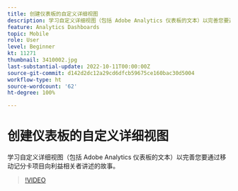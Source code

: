 ```yaml
---
title: 创建仪表板的自定义详细视图
description: 学习自定义详细视图（包括 Adobe Analytics 仪表板的文本）以完善您要通过移动记分卡项目向利益相关者讲述的故事。
feature: Analytics Dashboards
topic: Mobile
role: User
level: Beginner
kt: 11271
thumbnail: 3410002.jpg
last-substantial-update: 2022-10-11T00:00:00Z
source-git-commit: d142d2dc12a29cd6dfcb59675ce160bac30d5004
workflow-type: ht
source-wordcount: '62'
ht-degree: 100%

---
```



# 创建仪表板的自定义详细视图

学习自定义详细视图（包括 Adobe Analytics 仪表板的文本）以完善您要通过移动记分卡项目向利益相关者讲述的故事。

>[!VIDEO](https://video.tv.adobe.com/v/3410002/?quality=12&learn=on)
